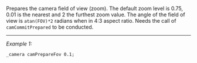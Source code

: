 Prepares the camera field of view (zoom). The default zoom level is 0.75, 0.01 is the nearest and 2 the furthest zoom value. The angle of the field of view is `atan(FOV)*2` radians when in 4:3 aspect ratio. Needs the call of `camCommitPrepared` to be conducted.


---
*Example 1:*
```sqf
_camera camPrepareFov 0.1;
```